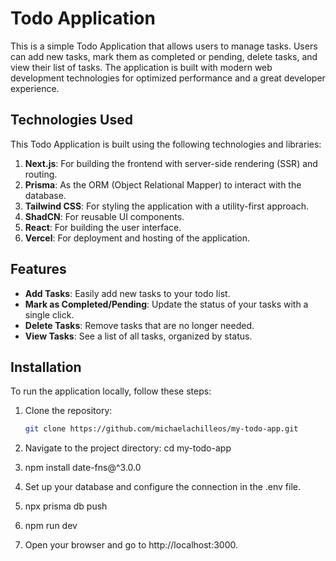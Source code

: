 # Todo Application

This is a simple Todo Application that allows users to manage tasks. Users can add new tasks, mark them as completed or pending, delete tasks, and view their list of tasks. The application is built with modern web development technologies for optimized performance and a great developer experience.

## Technologies Used

This Todo Application is built using the following technologies and libraries:

1. **Next.js**: For building the frontend with server-side rendering (SSR) and routing.
2. **Prisma**: As the ORM (Object Relational Mapper) to interact with the database.
3. **Tailwind CSS**: For styling the application with a utility-first approach.
4. **ShadCN**: For reusable UI components.
5. **React**: For building the user interface.
6. **Vercel**: For deployment and hosting of the application.

## Features

- **Add Tasks**: Easily add new tasks to your todo list.
- **Mark as Completed/Pending**: Update the status of your tasks with a single click.
- **Delete Tasks**: Remove tasks that are no longer needed.
- **View Tasks**: See a list of all tasks, organized by status.

## Installation

To run the application locally, follow these steps:

1. Clone the repository:
   ```bash
   git clone https://github.com/michaelachilleos/my-todo-app.git

2. Navigate to the project directory:
   cd my-todo-app
   
3. npm install date-fns@^3.0.0
   
4. Set up your database and configure the connection in the .env file.

5. npx prisma db push
   
6. npm run dev

7. Open your browser and go to http://localhost:3000.
